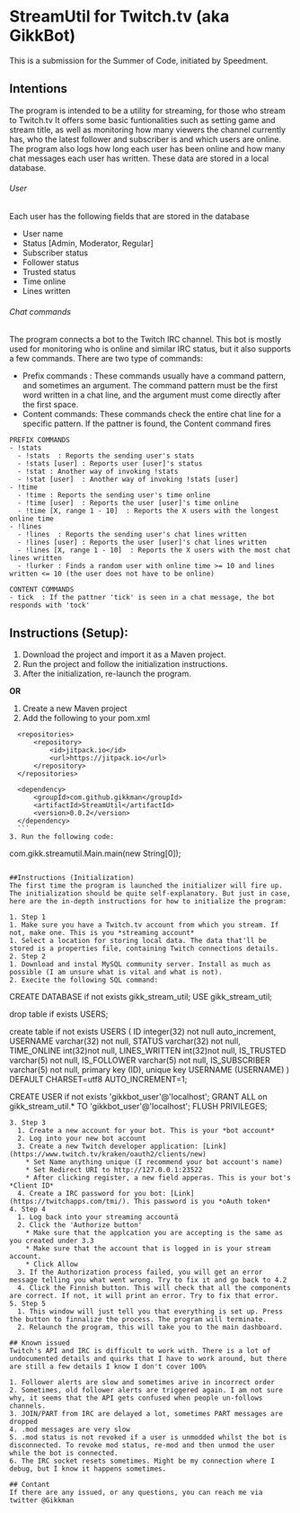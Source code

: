 # StreamUtil for Twitch.tv (aka GikkBot)
This is a submission for the Summer of Code, initiated by Speedment.

## Intentions
The program is intended to be a utility for streaming, for those who stream to Twitch.tv 
It offers some basic funtionalities such as setting game and stream title, as well as monitoring how many viewers the channel currently has, who the latest follower and subscriber is and which users are online.
The program also logs how long each user has been online and how many chat messages each user has written. These data are stored in a local database.

###### User
Each user has the following fields that are stored in the database
- User name
- Status [Admin, Moderator, Regular]
- Subscriber status
- Follower status
- Trusted status
- Time online
- Lines written

###### Chat commands
The program connects a bot to the Twitch IRC channel. This bot is mostly used for monitoring who is online and similar IRC status, but it also supports a few commands. There are two type of commands: 
- Prefix commands : These commands usually have a command pattern, and sometimes an argument. The command pattern must be the first word written in a chat line, and the argument must come directly after the first space.
- Content commands: These commands check the entire chat line for a specific pattern. If the pattner is found, the Content command fires
```
PREFIX COMMANDS
- !stats 
  - !stats  : Reports the sending user's stats
  - !stats [user] : Reports user [user]'s status
  - !stat : Another way of invoking !stats
  - !stat [user]  : Another way of invoking !stats [user]
- !time
  - !time : Reports the sending user's time online
  - !time [user]  : Reports the user [user]'s time online
  - !time [X, range 1 - 10]  : Reports the X users with the longest online time
- !lines
  - !lines  : Reports the sending user's chat lines written
  - !lines [user] : Reports the user [user]'s chat lines written
  - !lines [X, range 1 - 10]  : Reports the X users with the most chat lines written
  - !lurker : Finds a random user with online time >= 10 and lines written <= 10 (the user does not have to be online)
  
CONTENT COMMANDS
- tick  : If the pattner 'tick' is seen in a chat message, the bot responds with 'tock'
```
## Instructions (Setup):
1. Download the project and import it as a Maven project.
2. Run the project and follow the initialization instructions.
3. After the initialization, re-launch the program.

**OR**

1. Create a new Maven project
2. Add the following to your pom.xml
  ```
	<repositories>
		<repository>
		    <id>jitpack.io</id>
		    <url>https://jitpack.io</url>
		</repository>
	</repositories>
	
	<dependency>
	    <groupId>com.github.gikkman</groupId>
	    <artifactId>StreamUtil</artifactId>
	    <version>0.0.2</version>
	</dependency>
	```
3. Run the following code:
  ```
  com.gikk.streamutil.Main.main(new String[0]);
  ```
  
##Instructions (Initialization)
The first time the program is launched the initializer will fire up. The initialization should be quite self-explanatory. But just in case, here are the in-depth instructions for how to initialize the program:

1. Step 1
  1. Make sure you have a Twitch.tv account from which you stream. If not, make one. This is you *streaming account*
  1. Select a location for storing local data. The data that'll be stored is a properties file, containing Twitch connections details.
2. Step 2
  1. Download and instal MySQL community server. Install as much as possible (I am unsure what is vital and what is not).
  2. Execite the following SQL command:
```
  CREATE DATABASE if not exists gikk_stream_util;
  USE gikk_stream_util;

  drop table if exists USERS;

  create table if not exists USERS (
    ID integer(32) not null auto_increment,
    USERNAME varchar(32) not null,
    STATUS varchar(32) not null,
    TIME_ONLINE int(32)not null,
    LINES_WRITTEN int(32)not null,
    IS_TRUSTED varchar(5) not null,
    IS_FOLLOWER varchar(5) not null,
    IS_SUBSCRIBER varchar(5) not null,
    primary key (ID),
    unique key USERNAME (USERNAME)
  ) DEFAULT CHARSET=utf8 AUTO_INCREMENT=1;

  CREATE USER if not exists 'gikkbot_user'@'localhost';
  GRANT ALL on gikk_stream_util.* TO 'gikkbot_user'@'localhost';
  FLUSH PRIVILEGES;
```
3. Step 3
  1. Create a new account for your bot. This is your *bot account*
  2. Log into your new bot account
  3. Create a new Twitch developer application: [Link](https://www.twitch.tv/kraken/oauth2/clients/new)
    * Set Name anything unique (I recommend your bot account's name)
    * Set Redirect URI to http://127.0.0.1:23522
    * After clicking register, a new field apperas. This is your bot's *Client ID*
  4. Create a IRC password for you bot: [Link](https://twitchapps.com/tmi/). This password is you *oAuth token*
4. Step 4
  1. Log back into your streaming accountä
  2. Click the 'Authorize button'
    * Make sure that the applcation you are accepting is the same as you created under 3.3
    * Make sure that the account that is logged in is your stream account.
    * Click Allow
  3. If the Authorization process failed, you will get an error message telling you what went wrong. Try to fix it and go back to 4.2
  4. Click the Finnish button. This will check that all the components are correct. If not, it will print an error. Try to fix that error.
5. Step 5
  1. This window will just tell you that everything is set up. Press the button to finnalize the process. The program will terminate.
  2. Relaunch the program, this will take you to the main dashboard.
  
## Known issued
Twitch's API and IRC is difficult to work with. There is a lot of undocumented details and quirks that I have to work around, but there are still a few details I know I don't cover 100%

1. Follower alerts are slow and sometimes arive in incorrect order
2. Sometimes, old follower alerts are triggered again. I am not sure why, it seems that the API gets confused when people un-follows channels.
3. JOIN/PART from IRC are delayed a lot, sometimes PART messages are dropped
4. .mod messages are very slow
5. .mod status is not revoked if a user is unmodded whilst the bot is disconnected. To revoke mod status, re-mod and then unmod the user while the bot is connected.
6. The IRC socket resets sometimes. Might be my connection where I debug, but I know it happens sometimes.

## Contant
If there are any issued, or any questions, you can reach me via twitter @Gikkman

